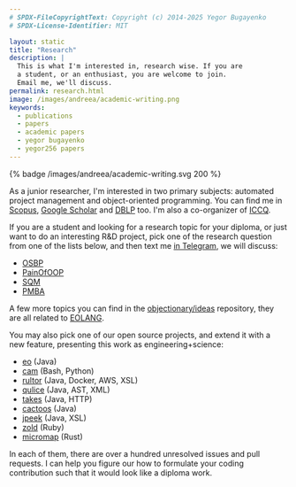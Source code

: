 ```yaml
---
# SPDX-FileCopyrightText: Copyright (c) 2014-2025 Yegor Bugayenko
# SPDX-License-Identifier: MIT

layout: static
title: "Research"
description: |
  This is what I'm interested in, research wise. If you are
  a student, or an enthusiast, you are welcome to join.
  Email me, we'll discuss.
permalink: research.html
image: /images/andreea/academic-writing.png
keywords:
  - publications
  - papers
  - academic papers
  - yegor bugayenko
  - yegor256 papers
---
```


{% badge /images/andreea/academic-writing.svg 200 %}

As a junior researcher, I'm interested in two primary subjects:
automated project management and object-oriented programming.
You can find me in
[Scopus](https://www.scopus.com/authid/detail.uri?authorId=30367443600),
[Google Scholar](http://scholar.google.ru/citations?user=cYmXh60AAAAJ)
and [DBLP](https://dblp.uni-trier.de/pers/hd/b/Bugayenko:Yegor) too.
I'm also a co-organizer of [ICCQ](https://www.iccq.ru/).

If you are a student and looking for a research topic for your diploma, or
just want to do an interesting R&D project, pick one of the research question
from one of the lists below, and then text me [in Telegram](https://t.me/yegor256),
we will discuss:

  * [OSBP](https://gist.github.com/yegor256/7907d47b44ca6e048430bb0fcccf8fd0)
  * [PainOfOOP](https://gist.github.com/yegor256/9c7ac9fbd45469a08eb68cfe09d451c3)
  * [SQM](https://gist.github.com/yegor256/3dde3560d26ba1d7b1d2a91dbe118a12)
  * [PMBA](https://gist.github.com/yegor256/3d04cb381d3df26aa99e965e20cf11ef)

A few more topics you can find in the [objectionary/ideas](https://github.com/objectionary/ideas) repository,
they are all related to [EOLANG](https://www.eolang.org).

You may also pick one of our open source projects, and extend it with
a new feature, presenting this work as engineering+science:

  * [eo](https://github.com/objectionary/eo) (Java)
  * [cam](https://github.com/yegor256/cam) (Bash, Python)
  * [rultor](https://github.com/yegor256/rultor) (Java, Docker, AWS, XSL)
  * [qulice](https://github.com/yegor256/qulice) (Java, AST, XML)
  * [takes](https://github.com/yegor256/takes) (Java, HTTP)
  * [cactoos](https://github.com/yegor256/cactoos) (Java)
  * [jpeek](https://github.com/yegor256/jpeek) (Java, XSL)
  * [zold](https://github.com/zold-io/zold) (Ruby)
  * [micromap](https://github.com/yegor256/micromap) (Rust)

In each of them, there are over a hundred unresolved issues and pull requests.
I can help you figure our how to formulate your coding contribution
such that it would look like a diploma work.

<!--

[Volatility metric to detect anomalies in source code repositories](https://dl.acm.org/doi/abs/10.1145/3486949.3486961),
BCNC 2021: Proceedings of the 1st ACM SIGPLAN International Workshop on Beyond Code: No Code,
October 2021
[PDF](/pdf/2021/volatility.pdf), [LaTeX](https://github.com/yegor256/bcnc-2021-volatility)

[Combining object-oriented paradigm and controlled natural language for requirements specification](https://dl.acm.org/doi/abs/10.1145/3486949.3486963),
BCNC 2021: Proceedings of the 1st ACM SIGPLAN International Workshop on Beyond Code: No Code,
October 2021
[PDF](/pdf/2021/requs.pdf), [LaTeX](https://github.com/yegor256/requs-paper)

[Bringing Industry Back to Conferences, and Paying for Results](https://cacm.acm.org/magazines/2020/11/248192-bringing-industry-back-to-conferences-and-paying-for-results/fulltext),
Communications of the ACM, Volume 63, Number 11,
November 2020,
[PDF](/pdf/2020/cacm-oct.pdf)

The Impact of Object Immutability on Some Class Cohesion Metrics,
13th International Conference on Computer Science and Information Technology (ICCSIT),
Amsterdam, The Netherlands,
October 2020,
[PDF](/pdf/2020/iccsit20.pdf), [LaTeX](https://github.com/yegor256/immutability-vs-cohesion)

[The Impact of Object Immutability on the Java Class Size](https://www.sciencedirect.com/science/article/pii/S1877050920321281),
Knowledge-Based and Intelligent Information & Engineering Systems,
Verona, Italy,
September 2020,
[PDF](/pdf/2020/kes20.pdf), [LaTeX](https://github.com/yegor256/size-vs-immutability)

[The Impact of Constructors on the Validity of Class Cohesion Metrics](http://icsa-conferences.org/2020/index.html),
IEEE International Conference on Software Architecture (ICSA),
Salvador, Brazil,
March 2020,
[PDF](/pdf/2020/icsa20.pdf), [LaTeX](https://github.com/yegor256/ctors-vs-cohesion)

[The Benefits of Indolence](https://cacm.acm.org/magazines/2019/11/240379-the-benefits-of-indolence/fulltext),
Communications of the ACM, Volume 62, Number 11,
November 2019,
[PDF](/pdf/2019/indolence.pdf)

[Why Programmers Should Curb Their Enthusiasm, and Thinking About Computational Thinking](https://cacm.acm.org/magazines/2019/9/238957-why-programmers-should-curb-their-enthusiasm-and-thinking-about-computational-thinking/fulltext),
Communications of the ACM, Volume 62, Number 9,
September 2019,
[PDF](/pdf/2019/enthusiasm.pdf)

[Discovering Bugs, or Ensuring Success?](https://cacm.acm.org/magazines/2018/9/230562-discovering-bugs-or-ensuring-success/fulltext),
Communications of the ACM, Volume 61, Number 9,
August 2018,
[PDF](/pdf/2018/discovering-bugs.pdf)

[We are Done with 'Hacking'](https://cacm.acm.org/magazines/2018/7/229044-we-are-done-with-hacking/fulltext),
Communications of the ACM, Volume 61, Number 7,
July 2018,
[PDF](/pdf/2018/we-are-done-with-hacking.pdf)

[Method and Software of NetBout](https://www.google.com/patents/US20120117164),
US patent application 12/943,022,
November 2010

[How to Prevent SVN Conflicts in Distributed Agile PHP Projects](https://www.phparch.com/magazine/2010-2/august/),
php|Architect,
August 2010,
[PDF](/pdf/2010/phpArchitect-conflicts.pdf)

[Puzzle Driven Development (PDD) Method and Software](https://www.google.com/patents/US20120023476),
US patent application 12/840,306,
July 2010

[phpRack---Integration Testing Framework](https://www.phparch.com/magazine/2010-2/june/),
php|Architect,
June 2010,
[PDF](/pdf/2010/phpArchitect-phpRack.pdf)

[FaZend Object Relational Mapping](https://www.phparch.com/magazine/2010-2/february/),
php|Architect,
February 2010,
[PDF](/pdf/2010/phpArchitect-fazend-orm.pdf)

[Project Management Robot Method and Software](https://www.google.com/patents/US20110196798),
US patent application 12/703,202,
February 2010

[Quality of Process Control in Software Projects](https://www.iwsm-mensura.org/2009),
IWSM/Mensura, Amsterdam,
November 2009,
[PDF](/pdf/2009/IWSM09-article.pdf)

[Quality of Code Can be Planned and Controlled](https://www.iaria.org/conferences2009/ProgramVALID09.html),
The First International Conference on Advances in System Testing and Validation Lifecycle (VALID 2009),
Porto, Portugal,
September 2009,
[PDF](/pdf/2009/VALID09-article.pdf)

[Competitive Risk Identification Method for Distributed Teams](http://seafood.ethz.ch/2009/Files/flyer09.pdf),
3rd International Conference on Software Engineering Approaches For Offshore and Outsourced Development (SEAFOOD 2009),
ETH Zurich, Switzerland,
July 2009,
[PDF](/pdf/2009/SEAFOOD09-article.pdf)

[Method for Software Cost Estimating w/Scope Champions](https://www.springer.com/us/book/9783642021510),
10th International Conference, PROFES 2009,
Oulu, Finland,
June 2009

[Method and software for the measurement of quality of process](https://www.google.com/patents/US20100114638),
US patent application 12/264,370,
November 2008

[Method for software cost estimating using scope champions](https://www.google.com/patents/US20100042968),
US patent application 12/193,010,
August 2008

[The Interactive Databases Approach to the User Interface Modeling](http://dblp.uni-trier.de/db/conf/krdb/krdb98.html#Bugaenko98),
KRDB, Seattle,
May 1998,
[PDF](/pdf/1998/KRDB98-article.pdf)

I published something even earlier, but can't
find links... Maybe later.

-->
